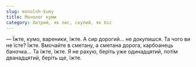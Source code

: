 ```yaml
---
slug: monoloh-kumy
title: Монолог куми
category: Хитрий, як лис, скупий, як біс
---
```

— Їжте, кумо, вареники, їжте. А сир дорогий… не докупишся.  Та чого ви не їсте? Їжте. Вмочайте в сметану, а сметана дорога, карбоанець баночка… Та їжте, їжте. Я не рахую, беріть уже одинадцятий, потім дванадцятий, беріть ще, їжте.
